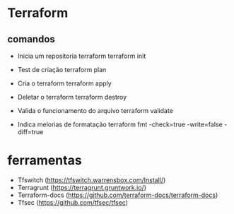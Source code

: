 # Terraform


## comandos

* Inicia um repositoria terraform
    terraform init

* Test de criação
    terraform plan

* Cria o terraform
    terraform apply

* Deletar o terraform
    terraform destroy

* Valida o funcionamento do arquivo
    terraform validate

* Indica melorias de formatação
    terraform fmt -check=true -write=false -diff=true


# ferramentas 

- Tfswitch (https://tfswitch.warrensbox.com/Install/)
- Terragrunt (https://terragrunt.gruntwork.io/)
- Terraform-docs (https://github.com/terraform-docs/terraform-docs)
- Tfsec (https://github.com/tfsec/tfsec)
